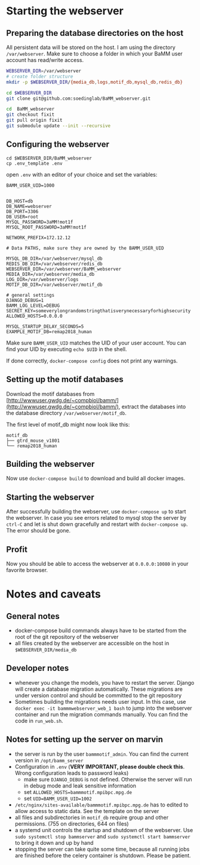 
# Starting the webserver

## Preparing the database directories on the host

All persistent data will be stored on the host. I am using the directory `/var/webserver`. Make sure to choose a folder in which your BaMM user account has read/write access.

```bash
WEBSERVER_DIR=/var/webserver
# create folder structure
mkdir -p $WEBSERVER_DIR/{media_db,logs,motif_db,mysql_db,redis_db}

cd $WEBSERVER_DIR
git clone git@github.com:soedinglab/BaMM_webserver.git

cd  BaMM_webserver
git checkout fixit
git pull origin fixit
git submodule update --init --recursive
```


## Configuring the webserver
```
cd $WEBSERVER_DIR/BaMM_webserver
cp .env_template .env
```

open `.env` with an editor of your choice and set the variables:

```
BAMM_USER_UID=1000


DB_HOST=db
DB_NAME=webserver
DB_PORT=3306
DB_USER=root
MYSQL_PASSWORD=3aMM!mot1f
MYSQL_ROOT_PASSWORD=3aMM!mot1f

NETWORK_PREFIX=172.12.12

# Data PATHS, make sure they are owned by the BAMM_USER_UID

MYSQL_DB_DIR=/var/webserver/mysql_db
REDIS_DB_DIR=/var/webserver/redis_db
WEBSERVER_DIR=/var/webserver/BaMM_webserver
MEDIA_DIR=/var/webserver/media_db
LOG_DIR=/var/webserver/logs
MOTIF_DB_DIR=/var/webserver/motif_db

# general settings
DJANGO_DEBUG=1
BAMM_LOG_LEVEL=DEBUG
SECRET_KEY=someverylongrandomstringthatisverynecessaryforhighsecurity
ALLOWED_HOSTS=0.0.0.0

MYSQL_STARTUP_DELAY_SECONDS=5
EXAMPLE_MOTIF_DB=remap2018_human
```

Make sure `BAMM_USER_UID` matches the UID of your user account. You can find your UID by executing `echo $UID` in the shell.

If done correctly, `docker-compose config` does not print any warnings.

## Setting up the motif databases

Download the motif databases from [http://wwwuser.gwdg.de/~compbiol/bamm/](http://wwwuser.gwdg.de/~compbiol/bamm/), extract the databases into the database directory `/var/webserver/motif_db`.

The first level of motif_db might now look like this:

```
motif_db
├── gtrd_mouse_v1801
└── remap2018_human
```

## Building the webserver
Now use `docker-compose build` to download and build all docker images.

## Starting the webserver
After successfully building the webserver, use `docker-compose up` to start the webserver. In case you see errors related to mysql stop the server by `ctrl-C` and let is shut down gracefully and restart with `docker-compose up`. The error should be gone.

## Profit

Now you should be able to access the webserver at `0.0.0.0:10080` in your favorite browser.

# Notes and caveats

## General notes

* docker-compose build commands always have to be started from the root of the git repository of the webserver
* all files created by the webserver are accessible on the host in `$WEBSERVER_DIR/media_db`

## Developer notes

* whenever you change the models, you have to restart the server. Django will create a database migration automatically. These migrations are under version control and should be committed to the git repository
* Sometimes building the migrations needs user input. In this case, use `docker exec -it bammmwebserver_web_1 bash` to jump into the webserver container and run the migration commands manually. You can find the code in `run_web.sh`.

## Notes for setting up the server on marvin
* the server is run by the user `bammmotif_admin`. You can find the current version in `/opt/bamm_server`
* Configuration in `.env` (**VERY IMPORTANT, please double check this**. Wrong configuration leads to password leaks)
  - make sure `DJANGO_DEBUG` is not defined. Otherwise the server will run in debug mode and leak sensitive information
  - set `ALLOWED_HOSTS=bammmotif.mpibpc.mpg.de`
  - set `UID=BAMM_USER_UID=1002`
* `/etc/nginx/sites-available/bammmotif.mpibpc.mpg.de` has to edited to allow access to static data. See the template on the server
* all files and subdirectories in `motif_db` require group and other permissions. (755 on directories, 644 on files)
* a systemd unit controls the startup and shutdown of the webserver. Use `sudo systemctl stop bammserver` and `sudo systemctl start bammserver` to bring it down and up by hand
* stopping the server can take quite some time, because all running jobs are finished before the celery container is shutdown. Please be patient.
